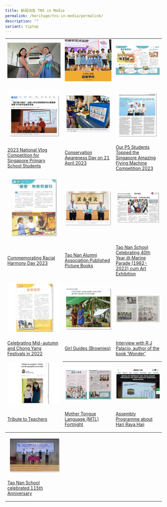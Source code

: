 ```yaml
---
title: 新闻动态 TNS in Media
permalink: /heritage/tns-in-media/permalink/
description: ""
variant: tiptap
---
```

<table style="minWidth: 75px">
<colgroup>
<col>
<col>
<col>
</colgroup>
<tbody>
<tr>
<td rowspan="1" colspan="1">
<div class="isomer-image-wrapper">
<img style="width: 100%" height="auto" width="100%" alt="img_openingceremonytel" src="/images/Heritage/TNS in Media/img_opening_ceremony_of_thomson_east_coast_mrt_stations.jpg">
</div>
</td>
<td rowspan="1" colspan="1">
<div class="isomer-image-wrapper">
<img style="width: 100%" height="auto" width="100%" alt="img_nationalchinesechallenge2024" src="/images/Heritage/TNS in Media/img_national_chinese_challenge_2024.jpg">
</div>
</td>
<td rowspan="1" colspan="1">
<div class="isomer-image-wrapper">
<img style="width: 100%" height="auto" width="100%" alt="icon_introtnsdragondancetroupe" src="/images/Heritage/TNS in Media/icon_introducing_tao_nan_school_dragon_dance_troupe.jpg">
</div>
</td>
</tr>
<tr>
<td rowspan="1" colspan="1">
<p></p>
</td>
<td rowspan="1" colspan="1">
<p></p>
</td>
<td rowspan="1" colspan="1">
<p></p>
</td>
</tr>
<tr>
<td rowspan="1" colspan="1">
<div class="isomer-image-wrapper">
<img style="width: 100%" height="auto" width="100%" alt="" src="/images/Heritage/TNS%20in%20Media/icon_2023-national-vlog-competition-for-singapore-primary-school-students.JPG">
</div>
</td>
<td rowspan="1" colspan="1">
<div class="isomer-image-wrapper">
<img style="width: 100%" height="auto" width="100%" alt="" src="/images/Heritage/TNS%20in%20Media/icon_conservation-awareness-day-on-21-april-2023.JPG">
</div>
</td>
<td rowspan="1" colspan="1">
<div class="isomer-image-wrapper">
<img style="width: 100%" height="auto" width="100%" alt="" src="/images/Heritage/TNS%20in%20Media/icon_our-p5-students-topped-the-singapore-amazing-flying-machine-competition-2023.JPG">
</div>
</td>
</tr>
<tr>
<td rowspan="1" colspan="1">
<p><a href="https://www.taonan.moe.edu.sg/tns-in-media/2023-national-vlog-competition-for-singapore-primary-school-students/" rel="noopener noreferrer nofollow" target="_blank">2023 National Vlog Competition for Singapore Primary School Students</a>
</p>
</td>
<td rowspan="1" colspan="1">
<p><a href="https://www.taonan.moe.edu.sg/tns-in-media/conservation-awareness-day-on-21-april-2023/" rel="noopener noreferrer nofollow" target="_blank">Conservation Awareness Day on 21 April 2023</a>
</p>
</td>
<td rowspan="1" colspan="1">
<p><a href="https://www.taonan.moe.edu.sg/tns-in-media/our-p5-students-topped-the-singapore-amazing-flying-machine-competition-2023/" rel="noopener noreferrer nofollow" target="_blank">Our P5 Students Topped the Singapore Amazing Flying Machine Competition 2023</a>
</p>
</td>
</tr>
<tr>
<td rowspan="1" colspan="1">
<div class="isomer-image-wrapper">
<img style="width: 100%" height="auto" width="100%" alt="" src="/images/Heritage/TNS%20in%20Media/icon_commemorating-racial-harmony-day-2023.JPG">
</div>
</td>
<td rowspan="1" colspan="1">
<div class="isomer-image-wrapper">
<img style="width: 100%" height="auto" width="100%" alt="" src="/images/Heritage/TNS%20in%20Media/icon_tao-nan-alumni-association-published-picture-books.jpg">
</div>
</td>
<td rowspan="1" colspan="1">
<div class="isomer-image-wrapper">
<img style="width: 100%" height="auto" width="100%" alt="" src="/images/Heritage/TNS%20in%20Media/icon_tao-nan-school-celebrating-40th-year-at-marine-parade-cum-art-exhibition.jpg">
</div>
</td>
</tr>
<tr>
<td rowspan="1" colspan="1">
<p><a href="https://www.taonan.moe.edu.sg/tns-in-media/commemorating-racial-harmony-day-2023/" rel="noopener noreferrer nofollow" target="_blank">Commemorating Racial Harmony Day 2023</a>
</p>
</td>
<td rowspan="1" colspan="1">
<p><a href="https://www.taonan.moe.edu.sg/tns-in-media/tao-nan-alumni-association-published-picture-books/" rel="noopener noreferrer nofollow" target="_blank">Tao Nan Alumni Association Published Picture Books</a>
</p>
</td>
<td rowspan="1" colspan="1">
<p><a href="https://www.taonan.moe.edu.sg/tns-in-media/tao-nan-school-celebrating-40th-year-at-marine-parade-cum-art-exhibition/" rel="noopener noreferrer nofollow" target="_blank">Tao Nan School Celebrating 40th Year @ Marine Parade (1982-2022) cum Art Exhibition</a>
</p>
</td>
</tr>
<tr>
<td rowspan="1" colspan="1">
<div class="isomer-image-wrapper">
<img style="width: 100%" height="auto" width="100%" alt="" src="/images/Heritage/TNS%20in%20Media/icon_celebrating-mid-autumn-and-chong-yang-festivals-in-2022.JPG">
</div>
</td>
<td rowspan="1" colspan="1">
<div class="isomer-image-wrapper">
<img style="width: 100%" height="auto" width="100%" alt="" src="/images/Heritage/TNS%20in%20Media/icon_girl-guides-brownies.jpg">
</div>
</td>
<td rowspan="1" colspan="1">
<div class="isomer-image-wrapper">
<img style="width: 100%" height="auto" width="100%" alt="" src="/images/Heritage/TNS%20in%20Media/icon_interview-with-r-j-palacio-author-of-the-book-wonder.jpg">
</div>
</td>
</tr>
<tr>
<td rowspan="1" colspan="1">
<p><a href="https://www.taonan.moe.edu.sg/tns-in-media/celebrating-mid-autumn-and-chong-yang-festivals-in-2022/" rel="noopener noreferrer nofollow" target="_blank">Celebrating Mid-autumn and Chong Yang Festivals in 2022</a>
</p>
</td>
<td rowspan="1" colspan="1">
<p><a href="https://www.taonan.moe.edu.sg/tns-in-media/girl-guides-brownies/" rel="noopener noreferrer nofollow" target="_blank">Girl Guides (Brownies)</a>
</p>
</td>
<td rowspan="1" colspan="1">
<p><a href="https://www.taonan.moe.edu.sg/tns-in-media/interview-with-r-j-palacio-author-of-the-book-wonder/" rel="noopener noreferrer nofollow" target="_blank">Interview with R J Palacio, author of the book ‘Wonder’</a>
</p>
</td>
</tr>
<tr>
<td rowspan="1" colspan="1">
<div class="isomer-image-wrapper">
<img style="width: 100%" height="auto" width="100%" alt="" src="/images/Heritage/TNS%20in%20Media/icon_tribute-to-teachers.jpg">
</div>
</td>
<th rowspan="1" colspan="1">
<div class="isomer-image-wrapper">
<img style="width: 100%" height="auto" width="100%" alt="" src="/images/Heritage/TNS%20in%20Media/icon_mother-tongue-language-mtl-fortnight.jpg">
</div>
</th>
<th rowspan="1" colspan="1">
<div class="isomer-image-wrapper">
<img style="width: 100%" height="auto" width="100%" alt="" src="/images/Heritage/TNS%20in%20Media/icon_assembly-programme-about-hari-raya-haji.jpg">
</div>
</th>
</tr>
<tr>
<td rowspan="1" colspan="1">
<p><a href="https://www.taonan.moe.edu.sg/tns-in-media/tribute-to-teachers/" rel="noopener noreferrer nofollow" target="_blank">Tribute to Teachers</a>
</p>
</td>
<td rowspan="1" colspan="1">
<p><a href="https://www.taonan.moe.edu.sg/tns-in-media/mother-tongue-language-mtl-fortnight/" rel="noopener noreferrer nofollow" target="_blank">Mother Tongue Language (MTL) Fortnight</a>
</p>
</td>
<td rowspan="1" colspan="1">
<p><a href="https://www.taonan.moe.edu.sg/tns-in-media/assembly-programme-about-hari-raya-haji/" rel="noopener noreferrer nofollow" target="_blank">Assembly Programme about Hari Raya Haji</a>
</p>
</td>
</tr>
<tr>
<th rowspan="1" colspan="1">
<div class="isomer-image-wrapper">
<img style="width: 100%" height="auto" width="100%" alt="" src="/images/Heritage/TNS%20in%20Media/icon_tao-nan-school-115th-anniversary.jpg">
</div>
</th>
<th rowspan="1" colspan="1">
<p></p>
</th>
<th rowspan="1" colspan="1">
<p></p>
</th>
</tr>
<tr>
<td rowspan="1" colspan="1">
<p><a href="https://www.taonan.moe.edu.sg/tns-in-media/tao-nan-school-115th-anniversary/" rel="noopener noreferrer nofollow" target="_blank">Tao Nan School celebrated 115th Anniversary</a>
</p>
</td>
<td rowspan="1" colspan="1">
<p></p>
</td>
<td rowspan="1" colspan="1">
<p></p>
</td>
</tr>
</tbody>
</table>
<p></p>
